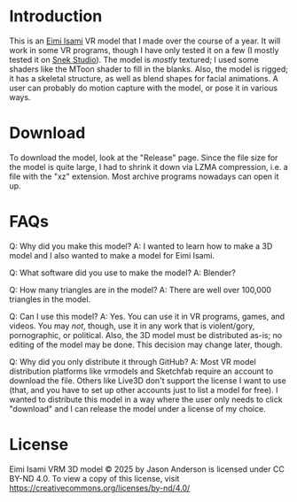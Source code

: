 # Introduction

This is an [Eimi Isami](https://www.youtube.com/@eimiisami) VR model that I made over the course of a year. It will work in some VR programs, though I have only tested it on a few (I mostly tested it on [Snek Studio](https://snekstudio.com/)). The model is _mostly_ textured; I used some shaders like the MToon shader to fill in the blanks. Also, the model is rigged; it has a skeletal structure, as well as blend shapes for facial animations. A user can probably do motion capture with the model, or pose it in various ways.

# Download

To download the model, look at the "Release" page. Since the file size for the model is quite large, I had to shrink it down via LZMA compression, i.e. a file with the "xz" extension. Most archive programs nowadays can open it up.

# FAQs

Q: Why did you make this model?
A: I wanted to learn how to make a 3D model and I also wanted to make a model for Eimi Isami.

Q: What software did you use to make the model?
A: Blender?

Q: How many triangles are in the model?
A: There are well over 100,000 triangles in the model.

Q: Can I use this model?
A: Yes. You can use it in VR programs, games, and videos. You may _not_, though, use it in any work that is violent/gory, pornographic, or political. Also, the 3D model must be distributed as-is; no editing of the model may be done. This decision may change later, though.

Q: Why did you only distribute it through GitHub?
A: Most VR model distribution platforms like vrmodels and Sketchfab require an account to download the file. Others like Live3D don't support the license I want to use (that, and you have to set up other accounts just to list a model for free). I wanted to distribute this model in a way where the user only needs to click "download" and I can release the model under a license of my choice.

# License

Eimi Isami VRM 3D model © 2025 by Jason Anderson is licensed under CC BY-ND 4.0. To view a copy of this license, visit https://creativecommons.org/licenses/by-nd/4.0/